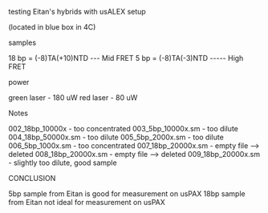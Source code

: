 testing Eitan's hybrids with usALEX setup

(located in blue box in 4C)

samples

18 bp = (-8)TA(+10)NTD --- Mid FRET
5 bp = (-8)TA(-3)NTD ----- High FRET

power

green laser - 180 uW
red laser - 80 uW

Notes

002_18bp_10000x - too concentrated
003_5bp_10000x.sm - too dilute
004_18bp_50000x.sm - too dilute
005_5bp_2000x.sm - too dilute
006_5bp_1000x.sm - too concentrated
007_18bp_20000x.sm - empty file --> deleted
008_18bp_20000x.sm - empty file --> deleted
009_18bp_20000x.sm - slightly too dilute, good sample

CONCLUSION

5bp sample from Eitan is good for measurement on usPAX
18bp sample from Eitan not ideal for measurement on usPAX
